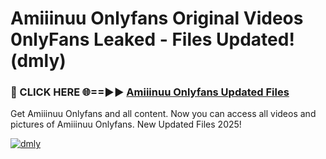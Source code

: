 # Amiiinuu Onlyfans Original Videos 0nlyFans Leaked - Files Updated! (dmly)

<h3>🔴 CLICK HERE 🌐==►► <a href="https://tinyurl.com/2m67pmp6" rel="nofollow">Amiiinuu Onlyfans Updated Files</a></h3>

Get Amiiinuu Onlyfans and all content. Now you can access all videos and pictures of Amiiinuu Onlyfans. New Updated Files 2025!

[![dmly](https://i.imgur.com/H4QAA4z.gif)](https://tinyurl.com/2m67pmp6)